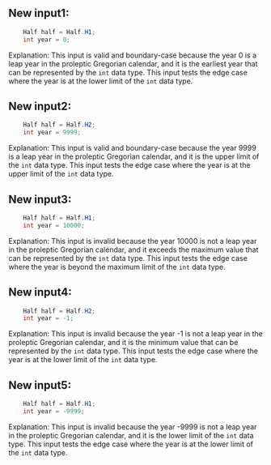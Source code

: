 ## New input1:
```java
    Half half = Half.H1;
    int year = 0;
```
Explanation: This input is valid and boundary-case because the year 0 is a leap year in the proleptic Gregorian calendar, and it is the earliest year that can be represented by the `int` data type. This input tests the edge case where the year is at the lower limit of the `int` data type.

## New input2:
```java
    Half half = Half.H2;
    int year = 9999;
```
Explanation: This input is valid and boundary-case because the year 9999 is a leap year in the proleptic Gregorian calendar, and it is the upper limit of the `int` data type. This input tests the edge case where the year is at the upper limit of the `int` data type.

## New input3:
```java
    Half half = Half.H1;
    int year = 10000;
```
Explanation: This input is invalid because the year 10000 is not a leap year in the proleptic Gregorian calendar, and it exceeds the maximum value that can be represented by the `int` data type. This input tests the edge case where the year is beyond the maximum limit of the `int` data type.

## New input4:
```java
    Half half = Half.H2;
    int year = -1;
```
Explanation: This input is invalid because the year -1 is not a leap year in the proleptic Gregorian calendar, and it is the minimum value that can be represented by the `int` data type. This input tests the edge case where the year is at the lower limit of the `int` data type.

## New input5:
```java
    Half half = Half.H1;
    int year = -9999;
```
Explanation: This input is invalid because the year -9999 is not a leap year in the proleptic Gregorian calendar, and it is the lower limit of the `int` data type. This input tests the edge case where the year is at the lower limit of the `int` data type.
